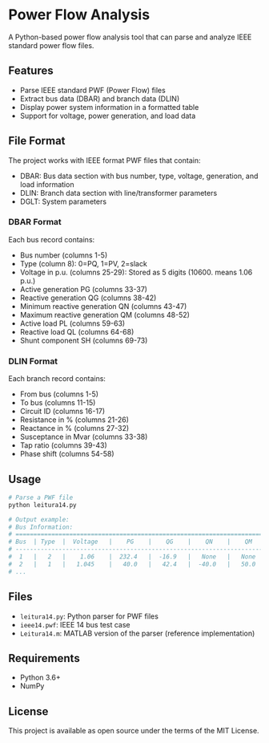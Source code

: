 # Power Flow Analysis

A Python-based power flow analysis tool that can parse and analyze IEEE standard power flow files.

## Features

- Parse IEEE standard PWF (Power Flow) files
- Extract bus data (DBAR) and branch data (DLIN)
- Display power system information in a formatted table
- Support for voltage, power generation, and load data

## File Format

The project works with IEEE format PWF files that contain:

- DBAR: Bus data section with bus number, type, voltage, generation, and load information
- DLIN: Branch data section with line/transformer parameters
- DGLT: System parameters

### DBAR Format

Each bus record contains:

- Bus number (columns 1-5)
- Type (column 8): 0=PQ, 1=PV, 2=slack
- Voltage in p.u. (columns 25-29): Stored as 5 digits (10600. means 1.06 p.u.)
- Active generation PG (columns 33-37)
- Reactive generation QG (columns 38-42)
- Minimum reactive generation QN (columns 43-47)
- Maximum reactive generation QM (columns 48-52)
- Active load PL (columns 59-63)
- Reactive load QL (columns 64-68)
- Shunt component SH (columns 69-73)

### DLIN Format

Each branch record contains:

- From bus (columns 1-5)
- To bus (columns 11-15)
- Circuit ID (columns 16-17)
- Resistance in % (columns 21-26)
- Reactance in % (columns 27-32)
- Susceptance in Mvar (columns 33-38)
- Tap ratio (columns 39-43)
- Phase shift (columns 54-58)

## Usage

```python
# Parse a PWF file
python leitura14.py

# Output example:
# Bus Information:
# ====================================================================================================
# Bus  | Type  |  Voltage   |    PG    |    QG    |    QN    |    QM    |    PL    |    QL    |    SH
# ----------------------------------------------------------------------------------------------------
#  1   |   2   |    1.06    |  232.4   |  -16.9   |   None   |   None   |   None   |   None   |   None
#  2   |   1   |   1.045    |   40.0   |   42.4   |  -40.0   |   50.0   |   21.7   |   12.7   |   None
# ...
```

## Files

- `leitura14.py`: Python parser for PWF files
- `ieee14.pwf`: IEEE 14 bus test case
- `Leitura14.m`: MATLAB version of the parser (reference implementation)

## Requirements

- Python 3.6+
- NumPy

## License

This project is available as open source under the terms of the MIT License.
